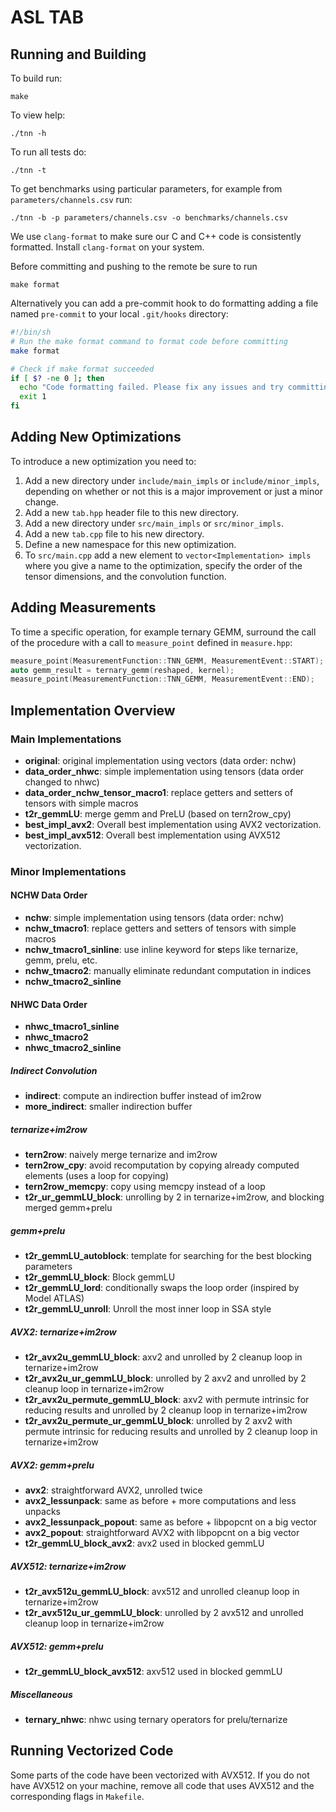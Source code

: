 # ASL TAB

## Running and Building

To build run:
```
make
```

To view help:
```
./tnn -h
```

To run all tests do:
```
./tnn -t
```

To get benchmarks using particular parameters, for example from `parameters/channels.csv` run:

```
./tnn -b -p parameters/channels.csv -o benchmarks/channels.csv
```

We use `clang-format` to make sure our C and C++ code is consistently formatted.
Install `clang-format` on your system.

Before committing and pushing to the remote be sure to run
```
make format
```

Alternatively you can add a pre-commit hook to do formatting adding a file named `pre-commit` to your local `.git/hooks` directory:
```bash
#!/bin/sh
# Run the make format command to format code before committing
make format

# Check if make format succeeded
if [ $? -ne 0 ]; then
  echo "Code formatting failed. Please fix any issues and try committing again."
  exit 1
fi
```

## Adding New Optimizations

To introduce a new optimization you need to:
1. Add a new directory under `include/main_impls` or `include/minor_impls`, depending on whether or not this is a major improvement or just a minor change.
2. Add a new `tab.hpp` header file to this new directory.
3. Add a new directory under `src/main_impls` or `src/minor_impls`.
4. Add a new `tab.cpp` file to his new directory.
5. Define a new namespace for this new optimization.
6. To `src/main.cpp` add a new element to `vector<Implementation> impls` where you give a name to the optimization, specify the order of the tensor dimensions, and the convolution function.

## Adding Measurements

To time a specific operation, for example ternary GEMM, surround the call of the procedure with a call to `measure_point` defined in `measure.hpp`:
```C++
measure_point(MeasurementFunction::TNN_GEMM, MeasurementEvent::START);
auto gemm_result = ternary_gemm(reshaped, kernel);
measure_point(MeasurementFunction::TNN_GEMM, MeasurementEvent::END);
```

## Implementation Overview
### Main Implementations
- **original**: original implementation using vectors (data order: nchw)
- **data_order_nhwc**: simple implementation using tensors (data order changed to nhwc)
- **data_order_nchw_tensor_macro1**: replace getters and setters of tensors with simple macros
- **t2r_gemmLU**: merge gemm and PreLU (based on tern2row_cpy)
- **best_impl_avx2**: Overall best implementation using AVX2 vectorization.
- **best_impl_avx512**: Overall best implementation using AVX512 vectorization.

### Minor Implementations

#### NCHW Data Order

- **nchw**: simple implementation using tensors (data order: nchw)
- **nchw_tmacro1**: replace getters and setters of tensors with simple macros
- **nchw_tmacro1_sinline**: use inline keyword for **s**teps like ternarize, gemm, prelu, etc.
- **nchw_tmacro2**: manually eliminate redundant computation in indices
- **nchw_tmacro2_sinline**

#### NHWC Data Order

- **nhwc_tmacro1_sinline**
- **nhwc_tmacro2**
- **nhwc_tmacro2_sinline**

##### Indirect Convolution

- **indirect**: compute an indirection buffer instead of im2row
- **more_indirect**: smaller indirection buffer

##### ternarize+im2row

- **tern2row**: naively merge ternarize and im2row
- **tern2row_cpy**: avoid recomputation by copying already computed elements (uses a loop for copying)
- **tern2row_memcpy**: copy using memcpy instead of a loop
- **t2r_ur_gemmLU_block**: unrolling by 2 in ternarize+im2row, and blocking merged gemm+prelu

##### gemm+prelu

- **t2r_gemmLU_autoblock**: template for searching for the best blocking parameters
- **t2r_gemmLU_block**: Block gemmLU
- **t2r_gemmLU_lord**: conditionally swaps the loop order (inspired by Model ATLAS)
- **t2r_gemmLU_unroll**: Unroll the most inner loop in SSA style

##### AVX2: ternarize+im2row

- **t2r_avx2u_gemmLU_block**: axv2 and unrolled by 2 cleanup loop in ternarize+im2row
- **t2r_avx2u_ur_gemmLU_block**: unrolled by 2 axv2 and unrolled by 2 cleanup loop in ternarize+im2row
- **t2r_avx2u_permute_gemmLU_block**: axv2 with permute intrinsic for reducing results and unrolled by 2 cleanup loop in ternarize+im2row
- **t2r_avx2u_permute_ur_gemmLU_block**: unrolled by 2 axv2 with permute intrinsic for reducing results and unrolled by 2 cleanup loop in ternarize+im2row

##### AVX2: gemm+prelu

- **avx2**: straightforward AVX2, unrolled twice
- **avx2_lessunpack**: same as before + more computations and less unpacks
- **avx2_lessunpack_popout**: same as before + libpopcnt on a big vector
- **avx2_popout**: straightforward AVX2 with libpopcnt on a big vector
- **t2r_gemmLU_block_avx2**: avx2 used in blocked gemmLU

##### AVX512: ternarize+im2row

- **t2r_avx512u_gemmLU_block**: avx512 and unrolled cleanup loop in ternarize+im2row
- **t2r_avx512u_ur_gemmLU_block**: unrolled by 2 avx512 and unrolled cleanup loop in ternarize+im2row

##### AVX512: gemm+prelu

- **t2r_gemmLU_block_avx512**: axv512 used in blocked gemmLU

##### Miscellaneous

- **ternary_nhwc**: nhwc using ternary operators for prelu/ternarize

## Running Vectorized Code
Some parts of the code have been vectorized with AVX512.
If you do not have AVX512 on your machine, remove all code that uses AVX512 and the corresponding flags in `Makefile`.
